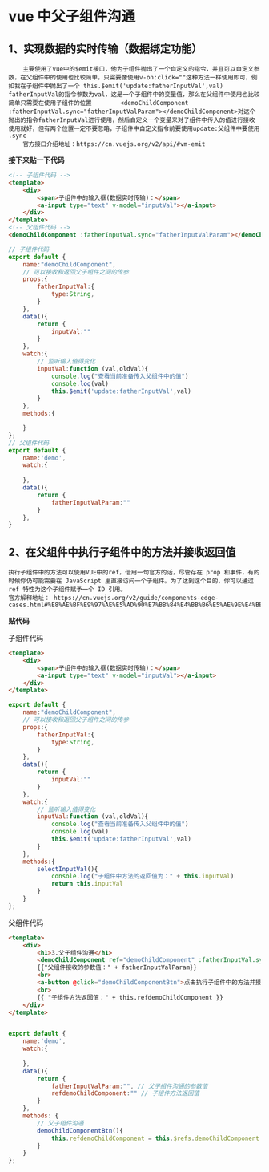 # vue 中父子组件沟通
## 1、实现数据的实时传输（数据绑定功能）
        主要使用了vue中的$emit接口，他为子组件抛出了一个自定义的指令，并且可以自定义参数，在父组件中的使用也比较简单，只需要像使用v-on:click=""这种方法一样使用即可，例如我在子组件中抛出了一个 this.$emit('update:fatherInputVal',val) fatherInputVal的指令参数为val，这是一个子组件中的变量值，那么在父组件中使用也比较简单只需要在使用子组件的位置        <demoChildComponent :fatherInputVal.sync="fatherInputValParam"></demoChildComponent>对这个抛出的指令fatherInputVal进行使用，然后自定义一个变量来对子组件中传入的值进行接收使用就好，但有两个位置一定不要忽略，子组件中自定义指令前要使用update:父组件中要使用 .sync
        官方接口介绍地址：https://cn.vuejs.org/v2/api/#vm-emit
**接下来贴一下代码**
```html
<!-- 子组件代码 -->
<template>
    <div>
        <span>子组件中的输入框(数据实时传输)：</span>
        <a-input type="text" v-model="inputVal"></a-input>
    </div>
</template>
<!-- 父组件代码 -->
<demoChildComponent :fatherInputVal.sync="fatherInputValParam"></demoChildComponent>{{"父组件接收的参数值：" + fatherInputValParam}}
```
```js
// 子组件代码
export default {
    name:"demoChildComponent",
    // 可以接收和返回父子组件之间的传参
    props:{
        fatherInputVal:{
            type:String,
        }
    },
    data(){
        return {
            inputVal:""
        }
    },
    watch:{
        // 监听输入值得变化
        inputVal:function (val,oldVal){
            console.log("查看当前准备传入父组件中的值")
            console.log(val)
            this.$emit('update:fatherInputVal',val)
        }
    },
    methods:{

    }
};
// 父组件代码
export default {
    name:'demo',
    watch:{
        
    },
    data(){
        return {
            fatherInputValParam:""
        }
    },
}

```
## 2、在父组件中执行子组件中的方法并接收返回值
    执行子组件中的方法可以使用VUE中的ref，借用一句官方的话，尽管存在 prop 和事件，有的时候你仍可能需要在 JavaScript 里直接访问一个子组件。为了达到这个目的，你可以通过 ref 特性为这个子组件赋予一个 ID 引用。
    官方解释地址： https://cn.vuejs.org/v2/guide/components-edge-cases.html#%E8%AE%BF%E9%97%AE%E5%AD%90%E7%BB%84%E4%BB%B6%E5%AE%9E%E4%BE%8B%E6%88%96%E5%AD%90%E5%85%83%E7%B4%A0
**贴代码**

子组件代码
```html
<template>
    <div>
        <span>子组件中的输入框(数据实时传输)：</span>
        <a-input type="text" v-model="inputVal"></a-input>
    </div>
</template>
```
```js
export default {
    name:"demoChildComponent",
    // 可以接收和返回父子组件之间的传参
    props:{
        fatherInputVal:{
            type:String,
        }
    },
    data(){
        return {
            inputVal:""
        }
    },
    watch:{
        // 监听输入值得变化
        inputVal:function (val,oldVal){
            console.log("查看当前准备传入父组件中的值")
            console.log(val)
            this.$emit('update:fatherInputVal',val)
        }
    },
    methods:{
        selectInputVal(){
            console.log("子组件中方法的返回值为：" + this.inputVal)
            return this.inputVal
        }
    }
};
```
父组件代码
```html
<template>
    <div>
        <h1>3.父子组件沟通</h1>
        <demoChildComponent ref="demoChildComponent" :fatherInputVal.sync="fatherInputValParam"></demoChildComponent>
        {{"父组件接收的参数值：" + fatherInputValParam}}
        <br>
        <a-button @click="demoChildComponentBtn">点击执行子组件中的方法并接收方法返回值</a-button>
        <br>
        {{ "子组件方法返回值：" + this.refdemoChildComponent }}
    </div>
</template>
```
```js

export default {
    name:'demo',
    watch:{
        
    },
    data(){
        return {
            fatherInputValParam:"", // 父子组件沟通的参数值
            refdemoChildComponent:"" // 子组件方法返回值
        }
    },
    methods: {
        // 父子组件沟通
        demoChildComponentBtn(){
            this.refdemoChildComponent = this.$refs.demoChildComponent.selectInputVal()
        }
    }
};
```

